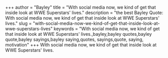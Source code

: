 +++
author = "Bayley"
title = "With social media now, we kind of get that inside look at WWE Superstars' lives."
description = "the best Bayley Quote: With social media now, we kind of get that inside look at WWE Superstars' lives."
slug = "with-social-media-now-we-kind-of-get-that-inside-look-at-wwe-superstars-lives"
keywords = "With social media now, we kind of get that inside look at WWE Superstars' lives.,bayley,bayley quotes,bayley quote,bayley sayings,bayley saying,quotes, sayings,quote, saying, motivation"
+++
With social media now, we kind of get that inside look at WWE Superstars' lives.
